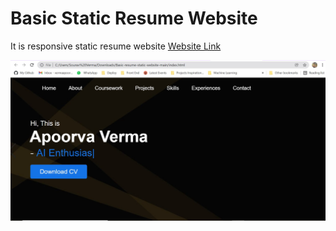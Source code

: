 # Basic Static Resume Website

It is responsive static resume website 
[Website Link](https://loving-knuth-fb7a47.netlify.app/)

![alt text](./preview.jpg)


